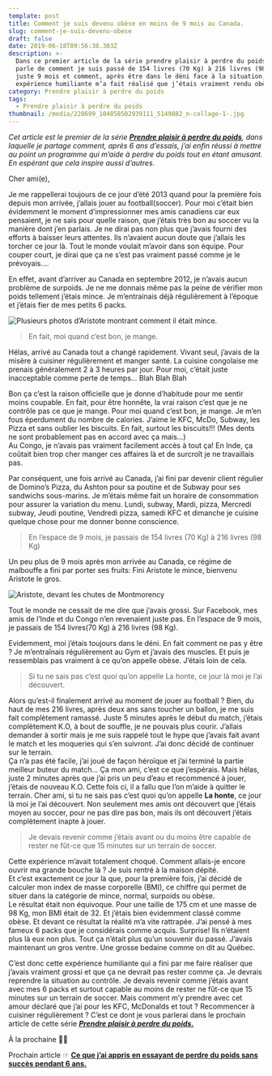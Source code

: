 ```yaml
---
template: post
title: Comment je suis devenu obèse en moins de 9 mois au Canada.
slug: comment-je-suis-devenu-obese
draft: false
date: 2019-06-18T09:56:38.303Z
description: >-
  Dans ce premier article de la série prendre plaisir à perdre du poids, je
  parle de comment je suis passé de 154 livres (70 Kg) à 216 livres (98 Kg) en
  juste 9 mois et comment, après être dans le déni face à la situation, une
  expérience humiliante m’a fait réalisé que j’étais vraiment rendu obèse.
category: Prendre plaisir à perdre du poids
tags:
  - Prendre plaisir à perdre du poids
thumbnail: /media/228699_104858502939111_5149882_n-collage-1-.jpg
---
```

_Cet article est le premier de la série [**Prendre plaisir à perdre du poids**](https://www.didia.me/category/prendre-plaisir-a-perdre-du-poids/), dans laquelle je partage comment, après 6 ans d’essais, j’ai enfin réussi à mettre au point un programme qui m’aide à perdre du poids tout en étant amusant. En espérant que cela inspire aussi d’autres._

Cher ami(e),

Je me rappellerai toujours de ce jour d’été 2013 quand pour la première fois depuis mon arrivée, j’allais jouer au football(soccer). Pour moi c’était bien évidemment le moment d’impressionner mes amis canadiens car eux pensaient, je ne sais pour quelle raison, que j’étais très bon au soccer vu la manière dont j’en parlais. Je ne dirai pas non plus que j’avais fourni des efforts à baisser leurs attentes. Ils n’avaient aucun doute que j’allais les torcher ce jour là. Tout le monde voulait m’avoir dans son équipe. Pour couper court, je dirai que ça ne s’est pas vraiment passé comme je le prévoyais….

En effet, avant d’arriver au Canada en septembre 2012, je n’avais aucun problème de surpoids. Je ne me donnais même pas la peine de vérifier mon poids tellement j’étais mince. Je m’entrainais déjà régulièrement à l’époque et j’étais fier de mes petits 6 packs.

![Plusieurs photos d’Aristote montrant comment il était mince.](/media/228699_104858502939111_5149882_n-collage.jpg "Le bon vieux temps.")

> En fait, moi quand c’est bon, je mange.

Hélas, arrivé au Canada tout a changé rapidement. Vivant seul, j’avais de la misère à cuisiner régulièrement et manger santé. La cuisine congolaise me prenais généralement 2 à 3 heures par jour. Pour moi, c’était juste inacceptable comme perte de temps… Blah Blah Blah

Bon ça c’est la raison officielle que je donne d’habitude pour me sentir moins coupable. En fait, pour être honnête, la vrai raison c’est que je ne contrôle pas ce que je mange. Pour moi quand c’est bon, je mange. Je m’en fous éperdument du nombre de calories. J’aime le KFC, McDo, Subway, les Pizza et sans oublier les biscuits. En fait, surtout les biscuits!!! (Mes dents ne sont probablement pas en accord avec ça mais…)\
Au Congo, je n’avais pas vraiment facilement accès à tout ça! En Inde, ça coûtait bien trop cher manger ces affaires là et de surcroît je ne travaillais pas.

Par conséquent, une fois arrivé au Canada, j’ai fini par devenir client régulier de Domino’s Pizza, du Ashton pour sa poutine et de Subway pour ses sandwichs sous-marins. Je m’étais même fait un horaire de consommation pour assurer la variation du menu. Lundi, subway, Mardi, pizza, Mercredi subway, Jeudi poutine, Vendredi pizza, samedi KFC et dimanche je cuisine quelque chose pour me donner bonne conscience.

> En l’espace de 9 mois, je passais de 154 livres (70 Kg) à 216 livres (98 Kg)

Un peu plus de 9 mois après mon arrivée au Canada, ce régime de malbouffe a fini par porter ses fruits: Fini Aristote le mince, bienvenu Aristote le gros. 

![Aristote, devant les chutes de Montmorency](/media/463840_464366416988316_1262693697_o.jpg "Neuf mois après mon arrivée au Canada, j’étais devenu gros")

Tout le monde ne cessait de me dire que j’avais grossi. Sur Facebook, mes amis de l’Inde et du Congo n’en revenaient juste pas. En l’espace de 9 mois, je passais de 154 livres(70 Kg) à 216 livres (98 Kg).

Evidemment, moi j’étais toujours dans le déni. En fait comment ne pas y être ? Je m’entraînais régulièrement au Gym et j’avais des muscles. Et puis je ressemblais pas vraiment à ce qu’on appelle obèse. J’étais loin de cela.

> Si tu ne sais pas c’est quoi qu’on appelle La honte, ce jour là moi je l’ai découvert.

Alors qu’est-il finalement arrivé au moment de jouer au football ? Bien, du haut de mes 216 livres, après deux ans sans toucher un ballon, je me suis fait complètement ramassé. Juste 5 minutes après le début du match, j’étais complètement K.O, à bout de souffle, je ne pouvais plus courir. J’allais demander à sortir mais je me suis rappelé tout le hype que j’avais fait avant le match et les moqueries qui s’en suivront. J’ai donc décidé de continuer sur le terrain.\
Ça n’a pas été facile, j’ai joué de façon héroïque et j’ai terminé la partie meilleur buteur du match… Ça mon ami, c’est ce que j’espérais. Mais hélas, juste 2 minutes après que j’ai pris un peu d’eau et recommencé à jouer, j’étais de nouveau K.O. Cette fois ci, il a fallu que l’on m’aide à quitter le terrain. Cher ami, si tu ne sais pas c’est quoi qu’on appelle **La honte**, ce jour là moi je l’ai découvert. Non seulement mes amis ont découvert que j’étais moyen au soccer, pour ne pas dire pas bon, mais ils ont découvert j’étais complètement inapte à jouer.

> Je devais revenir comme j’étais avant ou du moins être capable de rester ne fût-ce que 15 minutes sur un terrain de soccer.

Cette expérience m’avait totalement choqué. Comment allais-je encore ouvrir ma grande bouche là ? Je suis rentré à la maison dépité. \
Et c’est exactement ce jour là que, pour la première fois, j’ai décidé de calculer mon index de masse corporelle (BMI), ce chiffre qui permet de situer dans la catégorie de mince, normal, surpoids ou obèse.\
Le résultat était non équivoque. Pour une taille de 175 cm et une masse de 98 Kg, mon BMI était de 32. Et j’étais bien évidemment classé comme obèse. Et devant ce résultat la réalité m’a vite rattrapée. J’ai pensé à mes fameux 6 packs que je considérais comme acquis. Surprise! Ils n’étaient plus là eux non plus. Tout ça n’était plus qu’un souvenir du passé. J’avais maintenant un gros ventre. Une grosse bedaine comme on dit au Québec. 

C’est donc cette expérience humiliante qui a fini par me faire réaliser que j’avais vraiment grossi et que ça ne devrait pas rester comme ça. Je devrais reprendre la situation au contrôle. Je devais revenir comme j’étais avant avec mes 6 packs et surtout capable au moins de rester ne fût-ce que 15 minutes sur un terrain de soccer. Mais comment m’y prendre avec cet amour déclaré que j’ai pour les KFC, McDonalds et tout ? Recommencer à cuisiner régulièrement ? C’est ce dont je vous parlerai dans le prochain article de cette série [**_Prendre plaisir à perdre du poids._**](https://www.didia.me/category/prendre-plaisir-a-perdre-du-poids/)

À la prochaine ✌🏾

Prochain article ☞ [**Ce que j’ai appris en essayant de perdre du poids sans succès pendant 6 ans.**](<Ce que j’ai appris en essayant de perdre du poids sans succès pendant 6 ans.>)
